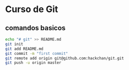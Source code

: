 # Curso de Git

## comandos basicos

```bash
echo "# git" >> README.md
git init
git add README.md
git commit -m "first commit"
git remote add origin git@github.com:hackchan/git.git
git push -u origin master
```
